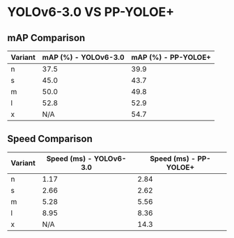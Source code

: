 ---
---
# YOLOv6-3.0 VS PP-YOLOE+

## mAP Comparison

| Variant | mAP (%) - YOLOv6-3.0 | mAP (%) - PP-YOLOE+ |
|---------|--------------------|--------------------|
| n | 37.5 | 39.9 |
| s | 45.0 | 43.7 |
| m | 50.0 | 49.8 |
| l | 52.8 | 52.9 |
| x | N/A | 54.7 |

## Speed Comparison

| Variant | Speed (ms) - YOLOv6-3.0 | Speed (ms) - PP-YOLOE+ |
|---------|-----------------------|-----------------------|
| n | 1.17 | 2.84 |
| s | 2.66 | 2.62 |
| m | 5.28 | 5.56 |
| l | 8.95 | 8.36 |
| x | N/A | 14.3 |
